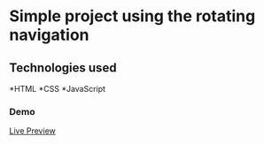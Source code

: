 # Simple project using the rotating navigation
## Technologies used
*HTML
*CSS
\*JavaScript
### Demo
[Live Preview](https://vigilant-hoover-96aac0.netlify.app)
